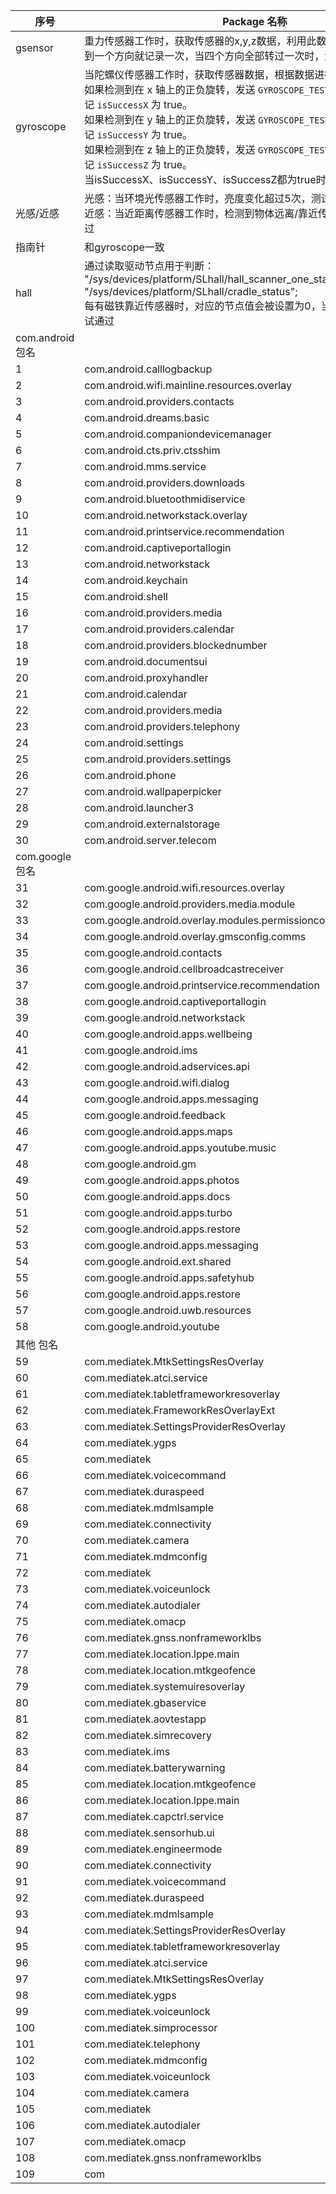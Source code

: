 | 序号             | Package 名称                                                                                                                                                                                                                                                                                                                   |
| -------------- | ---------------------------------------------------------------------------------------------------------------------------------------------------------------------------------------------------------------------------------------------------------------------------------------------------------------------------- |
| gsensor        | 重力传感器工作时，获取传感器的x,y,z数据，利用此数据进行判断，每转动到一个方向就记录一次，当四个方向全部转过一次时，测试通过                                                                                                                                                                                                                                                             |
| gyroscope      | 当陀螺仪传感器工作时，获取传感器数据，根据数据进行检测：<br />如果检测到在 x 轴上的正负旋转，发送 `GYROSCOPE_TEST_SUCCESS_X` 消息，标记 `isSuccessX` 为 true。<br />如果检测到在 y 轴上的正负旋转，发送 `GYROSCOPE_TEST_SUCCESS_Y` 消息，标记 `isSuccessY` 为 true。<br />如果检测到在 z 轴上的正负旋转，发送 `GYROSCOPE_TEST_SUCCESS_Z` 消息，标记 `isSuccessZ` 为 true。<br />当isSuccessX、isSuccessY、isSuccessZ都为true时，检测通过 |
| 光感/近感          | 光感：当环境光传感器工作时，亮度变化超过5次，测试通过<br />近感：当近距离传感器工作时，检测到物体远离/靠近传感器各一次，测试通过                                                                                                                                                                                                                                                         |
| 指南针            | 和gyroscope一致                                                                                                                                                                                                                                                                                                                 |
| hall           | 通过读取驱动节点用于判断：<br /> "/sys/devices/platform/SLhall/hall_scanner_one_status";<br/> "/sys/devices/platform/SLhall/cradle_status";<br />每有磁铁靠近传感器时，对应的节点值会被设置为0，当两个值都为0时，测试通过                                                                                                                                                    |
| com.android 包名 |                                                                                                                                                                                                                                                                                                                              |
| 1              | com.android.calllogbackup                                                                                                                                                                                                                                                                                                    |
| 2              | com.android.wifi.mainline.resources.overlay                                                                                                                                                                                                                                                                                  |
| 3              | com.android.providers.contacts                                                                                                                                                                                                                                                                                               |
| 4              | com.android.dreams.basic                                                                                                                                                                                                                                                                                                     |
| 5              | com.android.companiondevicemanager                                                                                                                                                                                                                                                                                           |
| 6              | com.android.cts.priv.ctsshim                                                                                                                                                                                                                                                                                                 |
| 7              | com.android.mms.service                                                                                                                                                                                                                                                                                                      |
| 8              | com.android.providers.downloads                                                                                                                                                                                                                                                                                              |
| 9              | com.android.bluetoothmidiservice                                                                                                                                                                                                                                                                                             |
| 10             | com.android.networkstack.overlay                                                                                                                                                                                                                                                                                             |
| 11             | com.android.printservice.recommendation                                                                                                                                                                                                                                                                                      |
| 12             | com.android.captiveportallogin                                                                                                                                                                                                                                                                                               |
| 13             | com.android.networkstack                                                                                                                                                                                                                                                                                                     |
| 14             | com.android.keychain                                                                                                                                                                                                                                                                                                         |
| 15             | com.android.shell                                                                                                                                                                                                                                                                                                            |
| 16             | com.android.providers.media                                                                                                                                                                                                                                                                                                  |
| 17             | com.android.providers.calendar                                                                                                                                                                                                                                                                                               |
| 18             | com.android.providers.blockednumber                                                                                                                                                                                                                                                                                          |
| 19             | com.android.documentsui                                                                                                                                                                                                                                                                                                      |
| 20             | com.android.proxyhandler                                                                                                                                                                                                                                                                                                     |
| 21             | com.android.calendar                                                                                                                                                                                                                                                                                                         |
| 22             | com.android.providers.media                                                                                                                                                                                                                                                                                                  |
| 23             | com.android.providers.telephony                                                                                                                                                                                                                                                                                              |
| 24             | com.android.settings                                                                                                                                                                                                                                                                                                         |
| 25             | com.android.providers.settings                                                                                                                                                                                                                                                                                               |
| 26             | com.android.phone                                                                                                                                                                                                                                                                                                            |
| 27             | com.android.wallpaperpicker                                                                                                                                                                                                                                                                                                  |
| 28             | com.android.launcher3                                                                                                                                                                                                                                                                                                        |
| 29             | com.android.externalstorage                                                                                                                                                                                                                                                                                                  |
| 30             | com.android.server.telecom                                                                                                                                                                                                                                                                                                   |
| com.google 包名  |                                                                                                                                                                                                                                                                                                                              |
| 31             | com.google.android.wifi.resources.overlay                                                                                                                                                                                                                                                                                    |
| 32             | com.google.android.providers.media.module                                                                                                                                                                                                                                                                                    |
| 33             | com.google.android.overlay.modules.permissioncontroller.forframework                                                                                                                                                                                                                                                         |
| 34             | com.google.android.overlay.gmsconfig.comms                                                                                                                                                                                                                                                                                   |
| 35             | com.google.android.contacts                                                                                                                                                                                                                                                                                                  |
| 36             | com.google.android.cellbroadcastreceiver                                                                                                                                                                                                                                                                                     |
| 37             | com.google.android.printservice.recommendation                                                                                                                                                                                                                                                                               |
| 38             | com.google.android.captiveportallogin                                                                                                                                                                                                                                                                                        |
| 39             | com.google.android.networkstack                                                                                                                                                                                                                                                                                              |
| 40             | com.google.android.apps.wellbeing                                                                                                                                                                                                                                                                                            |
| 41             | com.google.android.ims                                                                                                                                                                                                                                                                                                       |
| 42             | com.google.android.adservices.api                                                                                                                                                                                                                                                                                            |
| 43             | com.google.android.wifi.dialog                                                                                                                                                                                                                                                                                               |
| 44             | com.google.android.apps.messaging                                                                                                                                                                                                                                                                                            |
| 45             | com.google.android.feedback                                                                                                                                                                                                                                                                                                  |
| 46             | com.google.android.apps.maps                                                                                                                                                                                                                                                                                                 |
| 47             | com.google.android.apps.youtube.music                                                                                                                                                                                                                                                                                        |
| 48             | com.google.android.gm                                                                                                                                                                                                                                                                                                        |
| 49             | com.google.android.apps.photos                                                                                                                                                                                                                                                                                               |
| 50             | com.google.android.apps.docs                                                                                                                                                                                                                                                                                                 |
| 51             | com.google.android.apps.turbo                                                                                                                                                                                                                                                                                                |
| 52             | com.google.android.apps.restore                                                                                                                                                                                                                                                                                              |
| 53             | com.google.android.apps.messaging                                                                                                                                                                                                                                                                                            |
| 54             | com.google.android.ext.shared                                                                                                                                                                                                                                                                                                |
| 55             | com.google.android.apps.safetyhub                                                                                                                                                                                                                                                                                            |
| 56             | com.google.android.apps.restore                                                                                                                                                                                                                                                                                              |
| 57             | com.google.android.uwb.resources                                                                                                                                                                                                                                                                                             |
| 58             | com.google.android.youtube                                                                                                                                                                                                                                                                                                   |
| 其他 包名          |                                                                                                                                                                                                                                                                                                                              |
| 59             | com.mediatek.MtkSettingsResOverlay                                                                                                                                                                                                                                                                                           |
| 60             | com.mediatek.atci.service                                                                                                                                                                                                                                                                                                    |
| 61             | com.mediatek.tabletframeworkresoverlay                                                                                                                                                                                                                                                                                       |
| 62             | com.mediatek.FrameworkResOverlayExt                                                                                                                                                                                                                                                                                          |
| 63             | com.mediatek.SettingsProviderResOverlay                                                                                                                                                                                                                                                                                      |
| 64             | com.mediatek.ygps                                                                                                                                                                                                                                                                                                            |
| 65             | com.mediatek                                                                                                                                                                                                                                                                                                                 |
| 66             | com.mediatek.voicecommand                                                                                                                                                                                                                                                                                                    |
| 67             | com.mediatek.duraspeed                                                                                                                                                                                                                                                                                                       |
| 68             | com.mediatek.mdmlsample                                                                                                                                                                                                                                                                                                      |
| 69             | com.mediatek.connectivity                                                                                                                                                                                                                                                                                                    |
| 70             | com.mediatek.camera                                                                                                                                                                                                                                                                                                          |
| 71             | com.mediatek.mdmconfig                                                                                                                                                                                                                                                                                                       |
| 72             | com.mediatek                                                                                                                                                                                                                                                                                                                 |
| 73             | com.mediatek.voiceunlock                                                                                                                                                                                                                                                                                                     |
| 74             | com.mediatek.autodialer                                                                                                                                                                                                                                                                                                      |
| 75             | com.mediatek.omacp                                                                                                                                                                                                                                                                                                           |
| 76             | com.mediatek.gnss.nonframeworklbs                                                                                                                                                                                                                                                                                            |
| 77             | com.mediatek.location.lppe.main                                                                                                                                                                                                                                                                                              |
| 78             | com.mediatek.location.mtkgeofence                                                                                                                                                                                                                                                                                            |
| 79             | com.mediatek.systemuiresoverlay                                                                                                                                                                                                                                                                                              |
| 80             | com.mediatek.gbaservice                                                                                                                                                                                                                                                                                                      |
| 81             | com.mediatek.aovtestapp                                                                                                                                                                                                                                                                                                      |
| 82             | com.mediatek.simrecovery                                                                                                                                                                                                                                                                                                     |
| 83             | com.mediatek.ims                                                                                                                                                                                                                                                                                                             |
| 84             | com.mediatek.batterywarning                                                                                                                                                                                                                                                                                                  |
| 85             | com.mediatek.location.mtkgeofence                                                                                                                                                                                                                                                                                            |
| 86             | com.mediatek.location.lppe.main                                                                                                                                                                                                                                                                                              |
| 87             | com.mediatek.capctrl.service                                                                                                                                                                                                                                                                                                 |
| 88             | com.mediatek.sensorhub.ui                                                                                                                                                                                                                                                                                                    |
| 89             | com.mediatek.engineermode                                                                                                                                                                                                                                                                                                    |
| 90             | com.mediatek.connectivity                                                                                                                                                                                                                                                                                                    |
| 91             | com.mediatek.voicecommand                                                                                                                                                                                                                                                                                                    |
| 92             | com.mediatek.duraspeed                                                                                                                                                                                                                                                                                                       |
| 93             | com.mediatek.mdmlsample                                                                                                                                                                                                                                                                                                      |
| 94             | com.mediatek.SettingsProviderResOverlay                                                                                                                                                                                                                                                                                      |
| 95             | com.mediatek.tabletframeworkresoverlay                                                                                                                                                                                                                                                                                       |
| 96             | com.mediatek.atci.service                                                                                                                                                                                                                                                                                                    |
| 97             | com.mediatek.MtkSettingsResOverlay                                                                                                                                                                                                                                                                                           |
| 98             | com.mediatek.ygps                                                                                                                                                                                                                                                                                                            |
| 99             | com.mediatek.voiceunlock                                                                                                                                                                                                                                                                                                     |
| 100            | com.mediatek.simprocessor                                                                                                                                                                                                                                                                                                    |
| 101            | com.mediatek.telephony                                                                                                                                                                                                                                                                                                       |
| 102            | com.mediatek.mdmconfig                                                                                                                                                                                                                                                                                                       |
| 103            | com.mediatek.voiceunlock                                                                                                                                                                                                                                                                                                     |
| 104            | com.mediatek.camera                                                                                                                                                                                                                                                                                                          |
| 105            | com.mediatek                                                                                                                                                                                                                                                                                                                 |
| 106            | com.mediatek.autodialer                                                                                                                                                                                                                                                                                                      |
| 107            | com.mediatek.omacp                                                                                                                                                                                                                                                                                                           |
| 108            | com.mediatek.gnss.nonframeworklbs                                                                                                                                                                                                                                                                                            |
| 109            | com                                                                                                                                                                                                                                                                                                                          |
